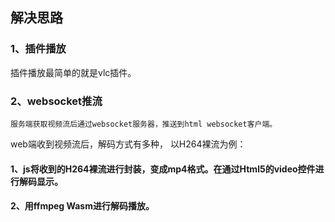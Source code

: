 ## 解决思路

### 1、插件播放
插件播放最简单的就是vlc插件。

### 2、websocket推流
    服务端获取视频流后通过websocket服务器，推送到html websocket客户端。
web端收到视频流后，解码方式有多种， 以H264裸流为例：

#### 1、js将收到的H264裸流进行封装，变成mp4格式。在通过Html5的video控件进行解码显示。
#### 2、用ffmpeg Wasm进行解码播放。